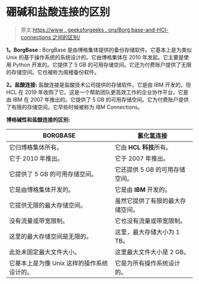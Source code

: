 # 硼碱和盐酸连接的区别

> 原文:[https://www . geeksforgeeks . org/Borg base-and-HCl-connections 之间的区别/](https://www.geeksforgeeks.org/difference-between-borgbase-and-hcl-connections/)

**1。BorgBase :**
BorgBase 是由博格集体提供的备份存储软件。它基本上是为类似 Unix 的基于操作系统的系统设计的。它由博格集体在 2010 年发起。它主要是使用 Python 开发的。它提供了 5 GB 的可用存储空间。它还为付费账户提供了无限的存储空间。它也被称为阁楼备份软件。

**2。盐酸连接:**
盐酸连接是盐酸技术公司提供的存储软件。它是由 IBM 开发的，但 HCL 在 2019 年收购了它。这是一个帮助团队更高效工作的企业协作平台。它是由 IBM 在 2007 年推出的。它提供了 5 GB 的可用存储空间。它为付费账户提供了有限的存储空间。它早些时候被称为 IBM Connections。

**博格碱性和盐酸连接的区别:**

<center>

| BORGBASE | 氯化氢连接 |
| --- | --- |
| 它归博格集体所有。 | 它由 **HCL 科技**所有。 |
| 它于 2010 年推出。 | 它于 2007 年推出。 |
| 它提供了 5 GB 的可用存储空间。 | 它还提供 5 GB 的可用存储空间。 |
| 它是由博格集体开发的。 | 它是由 **IBM** 开发的。 |
| 它提供无限的最大存储空间。 | 虽然它提供了有限的最大存储空间。 |
| 没有流量或带宽限制。 | 它也没有流量或带宽限制。 |
| 这里的最大存储空间是无限的。 | 这里，最大存储大小为 1 TB。 |
| 此处未固定最大文件大小。 | 这里最大文件大小是 2 GB。 |
| 它基本上是为像 Unix 这样的操作系统设计的。 | 它是为所有操作系统设计的。 |

</center>